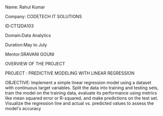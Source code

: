 Name: Rahul Kumar

Company: CODETECH IT SOLUTIONS

ID:CT12DA103

Domain:Data Analytics

Duration:May to July

Mentor:SRAVANI GOUNI

OVERVIEW OF THE PROJECT

PROJECT :
PREDICTIVE MODELING WITH LINEAR REGRESSION

OBJECTIVE: 
 Implement a simple linear regression model using a dataset with continuous
target variables. Split the data into training and testing sets, train the model on
the training data, evaluate its performance using metrics like mean squared
error or R-squared, and make predictions on the test set. Visualize the
regression line and actual vs. predicted values to assess the model's accuracy

